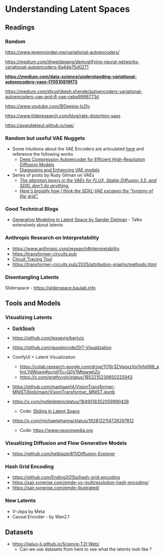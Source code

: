 # Understanding Latent Spaces

## Readings

### Random
https://www.jeremyjordan.me/variational-autoencoders/

https://medium.com/@weidagang/demystifying-neural-networks-variational-autoencoders-6a44e75d0271

**https://medium.com/data-science/understanding-variational-autoencoders-vaes-f70510919f73**

https://medium.com/@rushikesh.shende/autoencoders-variational-autoencoders-vae-and-β-vae-ceba9998773d

https://www.youtube.com/@Deepia-ls2fo

https://www.tilderesearch.com/blog/rate-distortion-saes

https://avandekleut.github.io/vae/


### Random but useful VAE Nuggets
- Some intuitions about the VAE Encoders are articulated [here](https://x.com/sang_yun_lee/status/1912548035717931304) and reference the following works
	- [Deep Compression Autoencoder for Efficient High-Resolution Diffusion Models](https://arxiv.org/abs/2410.10733)
	- [Diagnosing and Enhancing VAE models](https://arxiv.org/abs/1903.05789)
- Series of posts by Rudy Gilman on VAEs
	- *[The attention layers in the VAEs for FLUX, Stable Diffusion 3.5, and SDXL don't do anything.](https://x.com/rgilman33/status/1914273430611906590)*
	- [*Here's broadly how I think the SDXL-VAE escapes the "tyranny of the grid”.*](https://x.com/rgilman33/status/1912206589173571616)

### Good Technical Blogs

- [Generative Modeling in Latent Space by Sander Dielman](https://github.com/hustvl/LightningDiT) - Talks extensively about latents

### Anthropic Research on Interpretability
- https://www.anthropic.com/research#interpretability
- https://transformer-circuits.pub
- [Circuit Tracing Tool](https://www.anthropic.com/research/open-source-circuit-tracing)
- https://transformer-circuits.pub/2025/attribution-graphs/methods.html

### Disentangling Latents
Sliderspace - https://sliderspace.baulab.info

## Tools and Models

### Visualizing Latents
- **[DarkSpark](https://darkspark.dev)**
- https://github.com/jessevig/bertviz
- https://github.com/guoqincode/DiT-Visualization


- ComfyUI + Latent Visualization
	- https://colab.research.google.com/drive/1176r3ZVqqxzVoj1pfq068_ehnLYdWoxm#scrollTo=Q0V1MtewwhZo
	- https://x.com/prathyvsh/status/1852215239850225943

- https://github.com/mashaan14/VisionTransformer-MNIST/blob/main/VisionTransformer_MNIST.ipynb

- https://x.com/msfeldstein/status/1849518352059990428
	- Code: [Sliding in Latent Space](https://colab.research.google.com/drive/1176r3ZVqqxzVoj1pfq068_ehnLYdWoxm#scrollTo=Q0V1MtewwhZo)

- https://x.com/michaelwhanna/status/1928122114726297812
	- Code: https://www.neuronpedia.org

### Visualizing Diffusion and Flow Generative Models

- https://github.com/helblazer811/Diffusion-Explorer

### Hash Grid Encoding
- https://github.com/Ending2015a/hash-grid-encoding
- https://sair.synerise.com/emde-vs-multiresolution-hash-encoding/
- https://sair.synerise.com/emde-illustrated/

### New Latents
- V-Jepa by Meta
- Causal Encoder - by Wan2.1 

## Datasets
- https://jialuo-li.github.io/Science-T2I-Web/
	- Can we use datasets from here to see what the latents look like ?